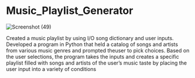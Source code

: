# Music_Playlist_Generator


![Screenshot (49)](https://user-images.githubusercontent.com/73435085/116004415-3ec3e580-a5c8-11eb-84a5-d8677095430a.png)


Created a music playlist by using I/O song dictionary and user inputs. Developed a program in Python that held a catalog of songs and artists from various music genres and prompted theuser to pick choices. Based on the user selections, the program takes the inputs and creates a specific playlist filled with songs and artists of the user’s music taste by placing the user input into a variety of conditions

